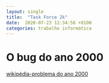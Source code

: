 ```yaml
---
layout: single
title:  "Task Force 2k"
date:  2020-07-23 12:34:56 +0100
categories: trabalho informática
---
```


# O bug do ano 2000

[wikipédia-problema do ano 2000]( https://pt.wikipedia.org/wiki/Problema_do_ano_2000)


